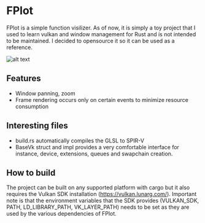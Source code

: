 # FPlot
FPlot is a simple function visilizer. As of now, it is simply a toy project that I used to learn vulkan and window management for Rust and is not intended to be maintained. I decided to opensource it so it can be used as a reference.

![alt text](https://github.com/EdoardoLuciani/FPlot/img.png)

## Features
- Window panning, zoom
- Frame rendering occurs only on certain events to minimize resource consumption

## Interesting files
- build.rs automatically compiles the GLSL to SPIR-V
- BaseVk struct and impl provides a very comfortable interface for instance, device, extensions, queues and swapchain creation.

## How to build
The project can be built on any supported platform with cargo but it also requires the Vulkan SDK installation (https://vulkan.lunarg.com/). Important note is that the environment variables that the SDK provides (VULKAN_SDK, PATH, LD_LIBRARY_PATH, VK_LAYER_PATH) needs to be set as they are used by the various dependencies of FPlot.
